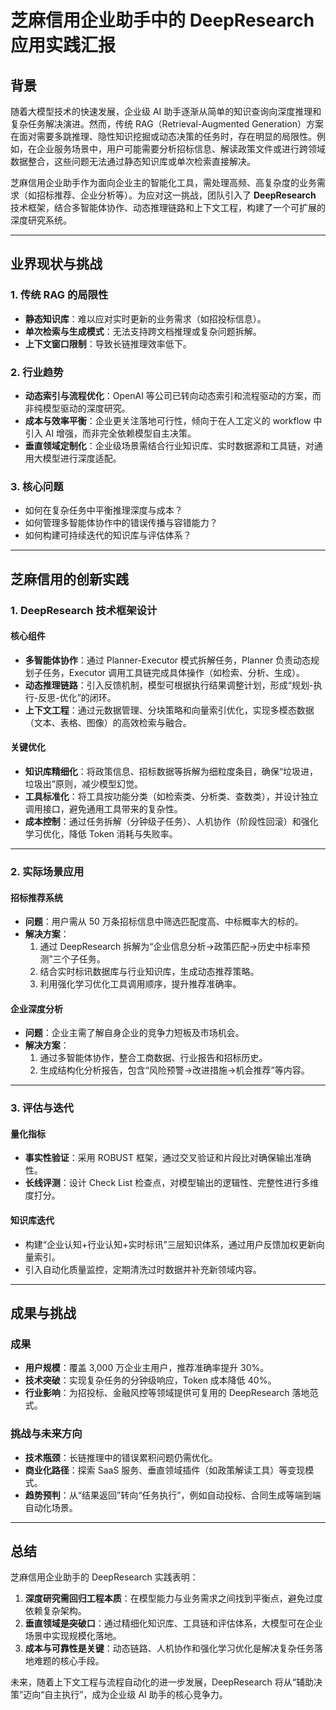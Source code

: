 # 芝麻信用企业助手中的 DeepResearch 应用实践汇报

## **背景**  
随着大模型技术的快速发展，企业级 AI 助手逐渐从简单的知识查询向深度推理和复杂任务解决演进。然而，传统 RAG（Retrieval-Augmented Generation）方案在面对需要多跳推理、隐性知识挖掘或动态决策的任务时，存在明显的局限性。例如，在企业服务场景中，用户可能需要分析招标信息、解读政策文件或进行跨领域数据整合，这些问题无法通过静态知识库或单次检索直接解决。  

芝麻信用企业助手作为面向企业主的智能化工具，需处理高频、高复杂度的业务需求（如招标推荐、企业分析等）。为应对这一挑战，团队引入了 **DeepResearch** 技术框架，结合多智能体协作、动态推理链路和上下文工程，构建了一个可扩展的深度研究系统。

---

## **业界现状与挑战**  

### 1. **传统 RAG 的局限性**  
- **静态知识库**：难以应对实时更新的业务需求（如招投标信息）。  
- **单次检索与生成模式**：无法支持跨文档推理或复杂问题拆解。  
- **上下文窗口限制**：导致长链推理效率低下。  

### 2. **行业趋势**  
- **动态索引与流程优化**：OpenAI 等公司已转向动态索引和流程驱动的方案，而非纯模型驱动的深度研究。  
- **成本与效率平衡**：企业更关注落地可行性，倾向于在人工定义的 workflow 中引入 AI 增强，而非完全依赖模型自主决策。  
- **垂直领域定制化**：企业级场景需结合行业知识库、实时数据源和工具链，对通用大模型进行深度适配。  

### 3. **核心问题**  
- 如何在复杂任务中平衡推理深度与成本？  
- 如何管理多智能体协作中的错误传播与容错能力？  
- 如何构建可持续迭代的知识库与评估体系？

---

## **芝麻信用的创新实践**  

### **1. DeepResearch 技术框架设计**  

#### **核心组件**  
- **多智能体协作**：通过 Planner-Executor 模式拆解任务，Planner 负责动态规划子任务，Executor 调用工具链完成具体操作（如检索、分析、生成）。  
- **动态推理链路**：引入反馈机制，模型可根据执行结果调整计划，形成“规划-执行-反思-优化”的闭环。  
- **上下文工程**：通过元数据管理、分块策略和向量索引优化，实现多模态数据（文本、表格、图像）的高效检索与融合。  

#### **关键优化**  
- **知识库精细化**：将政策信息、招标数据等拆解为细粒度条目，确保“垃圾进，垃圾出”原则，减少模型幻觉。  
- **工具标准化**：将工具按功能分类（如检索类、分析类、查数类），并设计独立调用接口，避免通用工具带来的复杂性。  
- **成本控制**：通过任务拆解（分钟级子任务）、人机协作（阶段性回滚）和强化学习优化，降低 Token 消耗与失败率。  

---

### **2. 实际场景应用**  

#### **招标推荐系统**  
- **问题**：用户需从 50 万条招标信息中筛选匹配度高、中标概率大的标的。  
- **解决方案**：  
  1. 通过 DeepResearch 拆解为“企业信息分析→政策匹配→历史中标率预测”三个子任务。  
  2. 结合实时标讯数据库与行业知识库，生成动态推荐策略。  
  3. 利用强化学习优化工具调用顺序，提升推荐准确率。  

#### **企业深度分析**  
- **问题**：企业主需了解自身企业的竞争力短板及市场机会。  
- **解决方案**：  
  1. 通过多智能体协作，整合工商数据、行业报告和招标历史。  
  2. 生成结构化分析报告，包含“风险预警→改进措施→机会推荐”等内容。  

---

### **3. 评估与迭代**  

#### **量化指标**  
- **事实性验证**：采用 ROBUST 框架，通过交叉验证和片段比对确保输出准确性。  
- **长线评测**：设计 Check List 检查点，对模型输出的逻辑性、完整性进行多维度打分。  

#### **知识库迭代**  
- 构建“企业认知+行业认知+实时标讯”三层知识体系，通过用户反馈加权更新向量索引。  
- 引入自动化质量监控，定期清洗过时数据并补充新领域内容。  

---

## **成果与挑战**  

### **成果**  
- **用户规模**：覆盖 3,000 万企业主用户，推荐准确率提升 30%。  
- **技术突破**：实现复杂任务的分钟级响应，Token 成本降低 40%。  
- **行业影响**：为招投标、金融风控等领域提供可复用的 DeepResearch 落地范式。  

### **挑战与未来方向**  
- **技术瓶颈**：长链推理中的错误累积问题仍需优化。  
- **商业化路径**：探索 SaaS 服务、垂直领域插件（如政策解读工具）等变现模式。  
- **趋势预判**：从“结果返回”转向“任务执行”，例如自动投标、合同生成等端到端自动化场景。  

---

## **总结**  
芝麻信用企业助手的 DeepResearch 实践表明：  
1. **深度研究需回归工程本质**：在模型能力与业务需求之间找到平衡点，避免过度依赖复杂架构。  
2. **垂直领域是突破口**：通过精细化知识库、工具链和评估体系，大模型可在企业场景中实现规模化落地。  
3. **成本与可靠性是关键**：动态链路、人机协作和强化学习优化是解决复杂任务落地难题的核心手段。  

未来，随着上下文工程与流程自动化的进一步发展，DeepResearch 将从“辅助决策”迈向“自主执行”，成为企业级 AI 助手的核心竞争力。